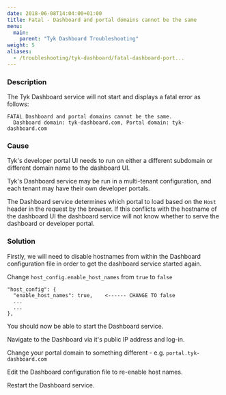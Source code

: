 ```yaml
---
date: 2018-06-08T14:04:00+01:00
title: Fatal - Dashboard and portal domains cannot be the same
menu:
  main:
    parent: "Tyk Dashboard Troubleshooting"
weight: 5
aliases:
  - /troubleshooting/tyk-dashboard/fatal-dashboard-port...
---
```


### Description

The Tyk Dashboard service will not start and displays a fatal error as follows:

```
FATAL Dashboard and portal domains cannot be the same.
  Dashboard domain: tyk-dashboard.com, Portal domain: tyk-dashboard.com
```

### Cause

Tyk's developer portal UI needs to run on either a different subdomain or different domain name to the dashboard UI.

Tyk's Dashboard service may be run in a multi-tenant configuration, and each tenant may have their own developer portals.

The Dashboard service determines which portal to load based on the `Host` header in the request by the browser. If this
conflicts with the hostname of the dashboard UI the dashboard service will not know whether to serve the dashboard or
developer portal.

### Solution

Firstly, we will need to disable hostnames from within the Dashboard configuration file in order to get the dashboard
service started again.

Change `host_config.enable_host_names` from `true` to `false`

```
"host_config": {
  "enable_host_names": true,    <------ CHANGE TO false
  ...
  ...
},
```

You should now be able to start the Dashboard service.

Navigate to the Dashboard via it's public IP address and log-in.

Change your portal domain to something different - e.g. `portal.tyk-dashboard.com`

Edit the Dashboard configuration file to re-enable host names.

Restart the Dashboard service.
